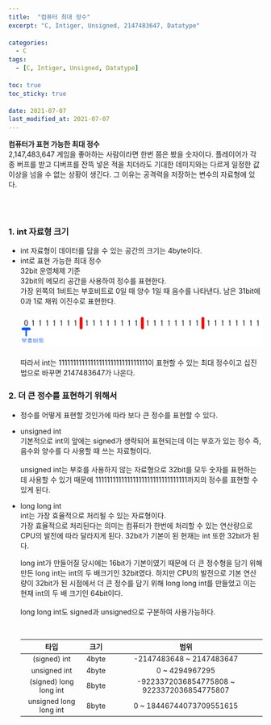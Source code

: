 ```yaml
---
title:  "컴퓨터 최대 정수"
excerpt: "C, Intiger, Unsigned, 2147483647, Datatype"

categories:
  - C
tags:
  - [C, Intiger, Unsigned, Datatype]

toc: true
toc_sticky: true
 
date: 2021-07-07
last_modified_at: 2021-07-07
---  
```


**컴퓨터가 표현 가능한 최대 정수**  
2,147,483,647 게임을 좋아하는 사람이라면 한번 쯤은 봤을 숫자이다. 플레이어가 각종 버프를 받고 디버프를 잔뜩 넣은 적을 치더라도 기대한 데미지와는 다르게 일정한 값 이상을 넘을  수 없는 상황이 생긴다. 그 이유는 공격력을 저장하는 변수의 자료형에 있다.  

<br/><br/>

### 1. int 자료형 크기  
  * int 자료형이 데이터를 담을 수 있는 공간의 크기는 4byte이다.  
  * int로 표현 가능한 최대 정수  
    32bit 운영체제 기준  
    32bit의 메모리 공간을 사용하여 정수를 표현한다.  
    가장 왼쪽의 1비트는 부호비트로 0일 때 양수 1일 때 음수를 나타낸다. 남은 31bit에 0과 1로 채워 이진수로 표현한다. <br/>  
    ![max_int](/assets/images/20210707_Posting/1.png)  <br/>  
    따라서 int는 1111111111111111111111111111111이 표현할 수 있는 최대 정수이고 십진법으로 바꾸면 2147483647가 나온다.  

### 2. 더 큰 정수를 표현하기 위해서  
  * 정수를 어떻게 표현할 것인가에 따라 보다 큰 정수를 표현할 수 있다.  <br/>

  * unsigned int  
    기본적으로 int의 앞에는 signed가 생략되어 표현되는데 이는 부호가 있는 정수 즉, 음수와 양수를 다 사용할 때 쓰는 자료형이다.  <br/>  
    unsigned int는 부호를 사용하지 않는 자료형으로 32bit를 모두 숫자를 표현하는데 사용할 수 있기 때문에 11111111111111111111111111111111까지의 정수를 표현할 수 있게 된다.  <br/>

  * long long int  
    int는 가장 효율적으로 처리될 수 있는 자료형이다.  
    가장 효율적으로 처리된다는 의미는 컴퓨터가 한번에 처리할 수 있는 연산량으로 CPU의 발전에 따라 달라지게 된다. 
    32bit가 기본이 된 현재는 int 또한 32bit가 된다.  <br/>

    long int가 만들어질 당시에는 16bit가 기본이였기 때문에 더 큰 정수형을 담기 위해 만든 long int는 int의 두 배크기인 32bit였다. 하지만 CPU의 발전으로 기본 연산량이 32bit가 된 시점에서 더 큰 정수를 담기 위해 long long int를 만들었고 이는 현재 int의 두 배 크기인 64bit이다.  
    <br/>
    long long int도 signed과 unsigned으로 구분하여 사용가능하다.

    <br/>

    |타입|크기|범위|  
    |:--------:|:----:|:--------:|
    |(signed) int|4byte|-2147483648 ~ 2147483647|
    |unsigned int|4byte|0 ~ 4294967295|
    |(signed) long long int|8byte|-9223372036854775808 ~ 9223372036854775807|
    |unsigned long long int|8byte|0 ~ 18446744073709551615|  

    <br/><br/>
      
      
